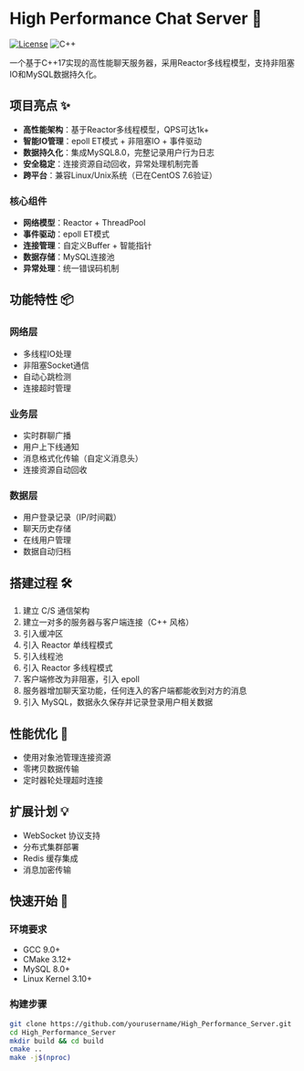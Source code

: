 # High Performance Chat Server 🚀

[![License](https://img.shields.io/badge/license-MIT-blue.svg)](LICENSE)
![C++](https://img.shields.io/badge/C++-17-%2300599C?logo=c%2B%2B)

一个基于C++17实现的高性能聊天服务器，采用Reactor多线程模型，支持非阻塞IO和MySQL数据持久化。

## 项目亮点 ✨

- **高性能架构**：基于Reactor多线程模型，QPS可达1k+
- **智能IO管理**：epoll ET模式 + 非阻塞IO + 事件驱动
- **数据持久化**：集成MySQL8.0，完整记录用户行为日志
- **安全稳定**：连接资源自动回收，异常处理机制完善
- **跨平台**：兼容Linux/Unix系统（已在CentOS 7.6验证）

### 核心组件
- **网络模型**：Reactor + ThreadPool
- **事件驱动**：epoll ET模式
- **连接管理**：自定义Buffer + 智能指针
- **数据存储**：MySQL连接池
- **异常处理**：统一错误码机制

## 功能特性 📦

### 网络层
- 多线程IO处理
- 非阻塞Socket通信
- 自动心跳检测
- 连接超时管理

### 业务层
- 实时群聊广播
- 用户上下线通知
- 消息格式化传输（自定义消息头）
- 连接资源自动回收

### 数据层
- 用户登录记录（IP/时间戳）
- 聊天历史存储
- 在线用户管理
- 数据自动归档

## 搭建过程 🛠️

1. 建立 C/S 通信架构  
2. 建立一对多的服务器与客户端连接（C++ 风格）  
3. 引入缓冲区  
4. 引入 Reactor 单线程模式  
5. 引入线程池  
6. 引入 Reactor 多线程模式  
7. 客户端修改为非阻塞，引入 epoll  
8. 服务器增加聊天室功能，任何连入的客户端都能收到对方的消息  
9. 引入 MySQL，数据永久保存并记录登录用户相关数据  

## 性能优化 🔧

- 使用对象池管理连接资源  
- 零拷贝数据传输  
- 定时器轮处理超时连接  

## 扩展计划 💡

- WebSocket 协议支持  
- 分布式集群部署  
- Redis 缓存集成  
- 消息加密传输  

## 快速开始 🚀

### 环境要求
- GCC 9.0+
- CMake 3.12+
- MySQL 8.0+
- Linux Kernel 3.10+

### 构建步骤
```bash
git clone https://github.com/yourusername/High_Performance_Server.git
cd High_Performance_Server
mkdir build && cd build
cmake ..
make -j$(nproc)
